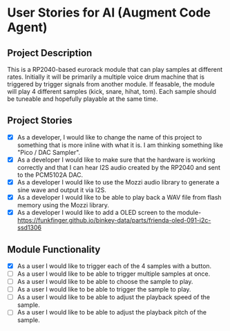 # User Stories for AI (Augment Code Agent)

## Project Description

This is a RP2040-based eurorack module that can play samples at different rates. Initially it will be primarily a multiple voice drum machine that is triggered by trigger signals from another module. If feasable, the module will play 4 different samples (kick, snare, hihat, tom). Each sample should be tuneable and hopefully playable at the same time.

## Project Stories

- [x] As a developer, I would like to change the name of this project to something that is more inline with what it is. I am thinking something like "Pico / DAC Sampler".
- [x] As a developer I would like to make sure that the hardware is working correctly and that I can hear I2S audio created by the RP2040 and sent to the PCM5102A DAC.
- [x] As a developer I would like to use the Mozzi audio library to generate a sine wave and output it via I2S.
- [x] As a developer I would like to be able to play back a WAV file from flash memory using the Mozzi library.
- [x] As a developer I would like to add a OLED screen to the module- https://funkfinger.github.io/binkey-data/parts/frienda-oled-091-i2c-ssd1306

## Module Functionality

- [x] As a user I would like to trigger each of the 4 samples with a button.
- [ ] As a user I would like to be able to trigger multiple samples at once.
- [ ] As a user I would like to be able to choose the sample to play.
- [ ] As a user I would like to be able to trigger the sample to play.
- [ ] As a user I would like to be able to adjust the playback speed of the sample.
- [ ] As a user I would like to be able to adjust the playback pitch of the sample.
